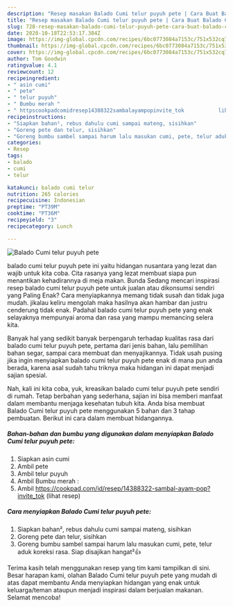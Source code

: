 ```yaml
---
description: "Resep masakan Balado Cumi telur puyuh pete | Cara Buat Balado Cumi telur puyuh pete Yang Enak Banget"
title: "Resep masakan Balado Cumi telur puyuh pete | Cara Buat Balado Cumi telur puyuh pete Yang Enak Banget"
slug: 728-resep-masakan-balado-cumi-telur-puyuh-pete-cara-buat-balado-cumi-telur-puyuh-pete-yang-enak-banget
date: 2020-10-18T22:53:17.384Z
image: https://img-global.cpcdn.com/recipes/6bc0773084a7153c/751x532cq70/balado-cumi-telur-puyuh-pete-foto-resep-utama.jpg
thumbnail: https://img-global.cpcdn.com/recipes/6bc0773084a7153c/751x532cq70/balado-cumi-telur-puyuh-pete-foto-resep-utama.jpg
cover: https://img-global.cpcdn.com/recipes/6bc0773084a7153c/751x532cq70/balado-cumi-telur-puyuh-pete-foto-resep-utama.jpg
author: Tom Goodwin
ratingvalue: 4.1
reviewcount: 12
recipeingredient:
- " asin cumi"
- " pete"
- " telur puyuh"
- " Bumbu merah "
- " httpscookpadcomidresep14388322sambalayampopinvite_tok           lihat resep"
recipeinstructions:
- "Siapkan bahan², rebus dahulu cumi sampai mateng, sisihkan"
- "Goreng pete dan telur, sisihkan"
- "Goreng bumbu sambel sampai harum lalu masukan cumi, pete, telur aduk koreksi rasa. Siap disajikan hangat²👍"
categories:
- Resep
tags:
- balado
- cumi
- telur

katakunci: balado cumi telur 
nutrition: 265 calories
recipecuisine: Indonesian
preptime: "PT39M"
cooktime: "PT36M"
recipeyield: "3"
recipecategory: Lunch

---
```



![Balado Cumi telur puyuh pete](https://img-global.cpcdn.com/recipes/6bc0773084a7153c/751x532cq70/balado-cumi-telur-puyuh-pete-foto-resep-utama.jpg)


balado cumi telur puyuh pete ini yaitu hidangan nusantara yang lezat dan wajib untuk kita coba. Cita rasanya yang lezat membuat siapa pun menantikan kehadirannya di meja makan.
Bunda Sedang mencari inspirasi resep balado cumi telur puyuh pete untuk jualan atau dikonsumsi sendiri yang Paling Enak? Cara menyiapkannya memang tidak susah dan tidak juga mudah. jikalau keliru mengolah maka hasilnya akan hambar dan justru cenderung tidak enak. Padahal balado cumi telur puyuh pete yang enak selayaknya mempunyai aroma dan rasa yang mampu memancing selera kita.

Banyak hal yang sedikit banyak berpengaruh terhadap kualitas rasa dari balado cumi telur puyuh pete, pertama dari jenis bahan, lalu pemilihan bahan segar, sampai cara membuat dan menyajikannya. Tidak usah pusing jika ingin menyiapkan balado cumi telur puyuh pete enak di mana pun anda berada, karena asal sudah tahu triknya maka hidangan ini dapat menjadi sajian spesial.




Nah, kali ini kita coba, yuk, kreasikan balado cumi telur puyuh pete sendiri di rumah. Tetap berbahan yang sederhana, sajian ini bisa memberi manfaat dalam membantu menjaga kesehatan tubuh kita. Anda bisa membuat Balado Cumi telur puyuh pete menggunakan 5 bahan dan 3 tahap pembuatan. Berikut ini cara dalam membuat hidangannya.

<!--inarticleads1-->

##### Bahan-bahan dan bumbu yang digunakan dalam menyiapkan Balado Cumi telur puyuh pete:

1. Siapkan  asin cumi
1. Ambil  pete
1. Ambil  telur puyuh
1. Ambil  Bumbu merah :
1. Ambil  https://cookpad.com/id/resep/14388322-sambal-ayam-pop?invite_tok           (lihat resep)




<!--inarticleads2-->

##### Cara menyiapkan Balado Cumi telur puyuh pete:

1. Siapkan bahan², rebus dahulu cumi sampai mateng, sisihkan
1. Goreng pete dan telur, sisihkan
1. Goreng bumbu sambel sampai harum lalu masukan cumi, pete, telur aduk koreksi rasa. Siap disajikan hangat²👍




Terima kasih telah menggunakan resep yang tim kami tampilkan di sini. Besar harapan kami, olahan Balado Cumi telur puyuh pete yang mudah di atas dapat membantu Anda menyiapkan hidangan yang enak untuk keluarga/teman ataupun menjadi inspirasi dalam berjualan makanan. Selamat mencoba!
